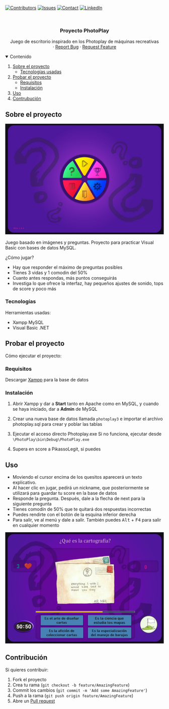 <!--
*** Plantilla de readme hecha por othneildrew
-->


<!-- PROJECT SHIELDS -->

[![Contributors][contributors-shield]][contributors-url] 
[![Issues][issues-shield]][issues-url]
[![Contact][discord-shield]][discord-url]
[![LinkedIn][linkedin-shield]][linkedin-url] 



<!-- PROJECT LOGO -->
<br />
<p align="center">
  <h3 align="center">Proyecto PhotoPlay</h3>

  <p align="center">
    Juego de escritorio inspirado en los Photoplay de máquinas recreativas
    <br />
    ·
    <a href="https://github.com/Pikass0/Photoplay/issues">Report Bug</a>
    ·
    <a href="https://github.com/Pikass0/Photoplay/issues">Request Feature</a>
  </p>
</p>



<!-- TABLE OF CONTENTS -->
<details open="open">
  <summary>Contenido</summary>
  <ol>
    <li>
      <a href="#sobre-el-proyecto">Sobre el proyecto</a>
      <ul>
        <li><a href="#tecnologías">Tecnologías usadas</a></li>
      </ul>
    </li>
    <li>
      <a href="#probar-el-proyecto">Probar el proyecto</a>
      <ul>
        <li><a href="#requisitos">Requisitos</a></li>
        <li><a href="#instalación">Instalación</a></li>
      </ul>
    </li>
    <li><a href="#uso">Uso</a></li>
    <li><a href="#contribución">Contrubución</a></li>
  </ol>
</details>



<!-- ABOUT THE PROJECT -->
## Sobre el proyecto

![menu-ss]<!--(https://example.com) por si se quiere metir link-->

Juego basado en imágenes y preguntas. Proyecto para practicar Visual Basic con bases de datos MySQL.

¿Cómo jugar?
* Hay que responder el máximo de preguntas posibles
* Tienes 3 vidas y 1 comodin del 50%
* Cuanto antes respondas, más puntos conseguirás
* Investiga lo que ofrece la interfaz, hay pequeños ajustes de sonido, tops de score y poco más


### Tecnologías

Herramientas usadas:
* Xampp MySQL
* Visual Basic .NET



<!-- GETTING STARTED -->
## Probar el proyecto

Cómo ejecutar el proyecto:

### Requisitos

Descargar [Xampp](https://www.apachefriends.org/es/download.html) para la base de datos 


### Instalación

1. Abrir Xampp y dar a **Start** tanto en Apache como en MySQL, y cuando se haya iniciado, dar a **Admin** de MySQL

2. Crear una nueva base de datos llamada `photoplay3` e importar el archivo photoplay.sql para crear y poblar las tablas

3. Ejecutar el acceso directo Photoplay.exe 
   Si no funciona, ejecutar desde `\PhotoPlay\bin\Debug\PhotoPlay.exe`

4. Supera en score a PikassoLegit, si puedes


<!-- USAGE EXAMPLES -->
## Uso

* Moviendo el cursor encima de los quesitos aparecerá un texto explicativo.
* Al hacer clic en jugar, pedirá un nickname, que posteriormente se utilizará para guardar tu score en la base de datos
* Responde la pregunta. Después, dale a la flecha de next para la siguiente pregunta
* Tienes comodín de 50% que te quitará dos respuestas incorrectas
* Puedes rendirte con el botón de la esquina inferior derecha
* Para salir, ve al menú y dale a salir. También puedes <kbd>Alt</kbd> + <kbd>F4</kbd> para salir en cualquier momento

![pregunta-ss]


<!-- CONTRIBUTING -->
## Contribución

Si quieres contribuir:

1. Fork el proyecto
2. Crea tu rama (`git checkout -b feature/AmazingFeature`)
3. Commit los cambios (`git commit -m 'Add some AmazingFeature'`)
4. Push a la rama (`git push origin feature/AmazingFeature`)
5. Abre un [Pull request](https://github.com/Pikass0/Photoplay/pulls)






<!-- MARKDOWN LINKS & IMAGES -->
<!-- https://www.markdownguide.org/basic-syntax/#reference-style-links -->

[discord-shield]: https://img.shields.io/badge/chat-on%20discord-7289da.svg?style=flat&logo=discord
[discord-url]: https://www.discord.com/users/290575161869205504
[contributors-shield]: https://img.shields.io/github/contributors/Pikass0/Photoplay?color=green
[contributors-url]: https://github.com/Pikass0/C2B_TareasGUI/graphs/contributors
[issues-shield]: https://img.shields.io/github/issues-raw/Pikass0/Photoplay?color=orange
[issues-url]: https://github.com/Pikass0/C2B_TareasGUI/issues
[linkedin-shield]: https://img.shields.io/badge/-LinkedIn-black.svg?style=flat&logo=linkedin&color=blue
[linkedin-url]: https://www.linkedin.com/in/marcelo-toral-martínez-573735176/
[menu-ss]: /PhotoPlay/Resources/fotosReadme/menu.jpg
[pregunta-ss]: /PhotoPlay/Resources/fotosReadme/pregunta.jpg
